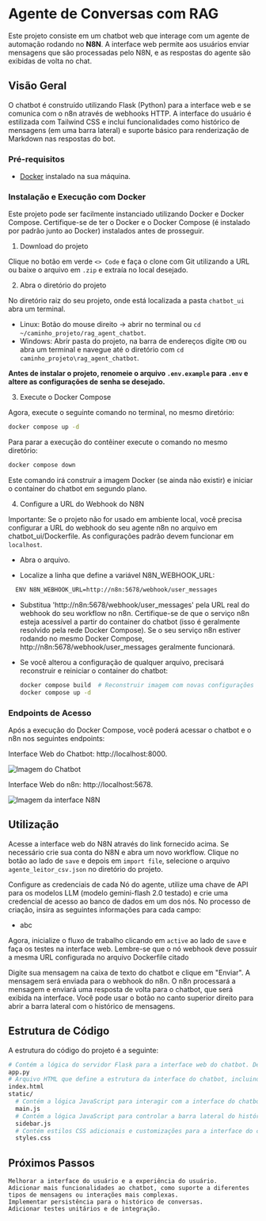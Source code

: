 # Agente de Conversas com RAG

Este projeto consiste em um chatbot web que interage com um agente de automação rodando no **N8N**. A interface web permite aos usuários enviar mensagens que são processadas pelo N8N, e as respostas do agente são exibidas de volta no chat.

## Visão Geral

O chatbot é construído utilizando Flask (Python) para a interface web e se comunica com o n8n através de webhooks HTTP. A interface do usuário é estilizada com Tailwind CSS e inclui funcionalidades como histórico de mensagens (em uma barra lateral) e suporte básico para renderização de Markdown nas respostas do bot.

### Pré-requisitos

  * [Docker](https://www.docker.com/products/docker-desktop/) instalado na sua máquina.

### Instalação e Execução com Docker

Este projeto pode ser facilmente instanciado utilizando Docker e Docker Compose. Certifique-se de ter o Docker e o Docker Compose (é instalado por padrão junto ao Docker) instalados antes de prosseguir.

1. Download do projeto

Clique no botão em verde `<> Code` e faça o clone com Git utilizando a URL ou baixe o arquivo em `.zip` e extraía no local desejado.

2. Abra o diretório do projeto

No diretório raiz do seu projeto, onde está localizada a pasta `chatbot_ui` abra um terminal.
* Linux: Botão do mouse direito -> abrir no terminal ou `cd ~/caminho_projeto/rag_agent_chatbot`.
* Windows: Abrir pasta do projeto, na barra de endereços digite `CMD` ou abra um terminal e navegue até o diretório com `cd caminho_projeto\rag_agent_chatbot`.

**Antes de instalar o projeto, renomeie o arquivo `.env.example` para `.env` e altere as configurações de senha se desejado.**

3. Execute o Docker Compose

Agora, execute o seguinte comando no terminal, no mesmo diretório:

```bash
docker compose up -d
```

Para parar a execução do contêiner execute o comando no mesmo diretório:

```bash
docker compose down
```

Este comando irá construir a imagem Docker (se ainda não existir) e iniciar o container do chatbot em segundo plano.

4. Configure a URL do Webhook do N8N

Importante: Se o projeto não for usado em ambiente local, você precisa configurar a URL do webhook do seu agente n8n no arquivo em chatbot_ui/Dockerfile. As configurações padrão devem funcionar em `localhost`.

  * Abra o arquivo.

  * Localize a linha que define a variável N8N_WEBHOOK_URL:
  
  ```bash
    ENV N8N_WEBHOOK_URL=http://n8n:5678/webhook/user_messages
  ```

  * Substitua 'http://n8n:5678/webhook/user_messages' pela URL real do webhook do seu workflow no n8n. Certifique-se de que o serviço n8n esteja acessível a partir do container do chatbot (isso é geralmente resolvido pela rede Docker Compose). Se o seu serviço n8n estiver rodando no mesmo Docker Compose, http://n8n:5678/webhook/user_messages geralmente funcionará.

  * Se você alterou a configuração de qualquer arquivo, precisará reconstruir e reiniciar o container do chatbot:

    ```bash
    docker compose build  # Reconstruir imagem com novas configurações 
    docker compose up -d
    ```

### Endpoints de Acesso

Após a execução do Docker Compose, você poderá acessar o chatbot e o n8n nos seguintes endpoints:

  Interface Web do Chatbot: http://localhost:8000.

  ![Imagem do Chatbot]()

  Interface Web do n8n: http://localhost:5678.
  
  ![Imagem da interface N8N]()

## Utilização

  Acesse a interface web do N8N através do link fornecido acima. Se necessário crie sua conta do N8N e abra um novo workflow. Clique no botão ao lado de `save` e depois em `import file`, selecione o arquivo `agente_leitor_csv.json` no diretório do projeto.

  Configure as credenciais de cada Nó do agente, utilize uma chave de API para os modelos LLM (modelo gemini-flash 2.0 testado) e crie uma credencial de acesso ao banco de dados em um dos nós. No processo de criação, insira as seguintes informações para cada campo:

  * abc

  Agora, inicialize o fluxo de trabalho clicando em `active` ao lado de `save` e faça os testes na interface web. Lembre-se que o nó webhook deve possuir a mesma URL configurada no arquivo Dockerfile citado
  
  Digite sua mensagem na caixa de texto do chatbot e clique em "Enviar".
  A mensagem será enviada para o webhook do n8n.
  O n8n processará a mensagem e enviará uma resposta de volta para o chatbot, que será exibida na interface.
  Você pode usar o botão no canto superior direito para abrir a barra lateral com o histórico de mensagens.

## Estrutura de Código

A estrutura do código do projeto é a seguinte:

  ```bash
  # Contém a lógica do servidor Flask para a interface web do chatbot. Define as rotas para exibir a página inicial e receber mensagens do usuário, encaminhando-as para o n8n.
  app.py
  # Arquivo HTML que define a estrutura da interface do chatbot, incluindo a caixa de mensagens, a área de exibição do chat e o formulário de envio. Utiliza Tailwind CSS para estilização.
  index.html
  static/
    # Contém a lógica JavaScript para interagir com a interface do chatbot, enviar mensagens e atualizar a exibição do chat. Utiliza a biblioteca marked.js para renderizar Markdown nas mensagens do bot.
    main.js
    # Contém a lógica JavaScript para controlar a barra lateral do histórico de mensagens.
    sidebar.js 
    # Contém estilos CSS adicionais e customizações para a interface do chatbot.
    styles.css 
  ```

## Próximos Passos

    Melhorar a interface do usuário e a experiência do usuário.
    Adicionar mais funcionalidades ao chatbot, como suporte a diferentes tipos de mensagens ou interações mais complexas.
    Implementar persistência para o histórico de conversas.
    Adicionar testes unitários e de integração.
